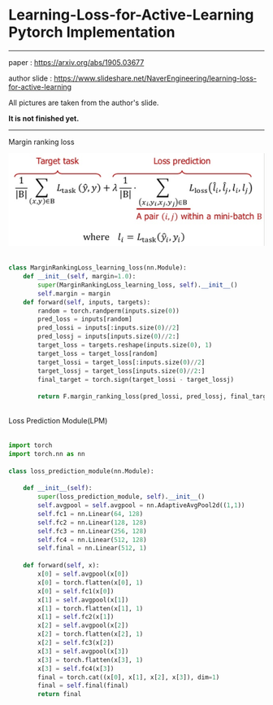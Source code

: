 # Learning-Loss-for-Active-Learning Pytorch Implementation

***
paper : https://arxiv.org/abs/1905.03677

author slide : https://www.slideshare.net/NaverEngineering/learning-loss-for-active-learning

All pictures are taken from the author's slide.

**It is not finished yet.**

***

Margin ranking loss

<img src='./assets/img2.PNG' />


```python

class MarginRankingLoss_learning_loss(nn.Module):
    def __init__(self, margin=1.0):
        super(MarginRankingLoss_learning_loss, self).__init__()
        self.margin = margin
    def forward(self, inputs, targets):
        random = torch.randperm(inputs.size(0))
        pred_loss = inputs[random]
        pred_lossi = inputs[:inputs.size(0)//2]
        pred_lossj = inputs[inputs.size(0)//2:]
        target_loss = targets.reshape(inputs.size(0), 1)
        target_loss = target_loss[random]
        target_lossi = target_loss[:inputs.size(0)//2]
        target_lossj = target_loss[inputs.size(0)//2:]
        final_target = torch.sign(target_lossi - target_lossj)
        
        return F.margin_ranking_loss(pred_lossi, pred_lossj, final_target, margin=self.margin, reduction='mean')
        
```

Loss Prediction Module(LPM)

```python

import torch
import torch.nn as nn

class loss_prediction_module(nn.Module):

    def __init__(self):
        super(loss_prediction_module, self).__init__()
        self.avgpool = self.avgpool = nn.AdaptiveAvgPool2d((1,1))
        self.fc1 = nn.Linear(64, 128)
        self.fc2 = nn.Linear(128, 128)
        self.fc3 = nn.Linear(256, 128)
        self.fc4 = nn.Linear(512, 128)
        self.final = nn.Linear(512, 1)

    def forward(self, x):
        x[0] = self.avgpool(x[0])
        x[0] = torch.flatten(x[0], 1)
        x[0] = self.fc1(x[0])
        x[1] = self.avgpool(x[1])
        x[1] = torch.flatten(x[1], 1)
        x[1] = self.fc2(x[1])
        x[2] = self.avgpool(x[2])
        x[2] = torch.flatten(x[2], 1)
        x[2] = self.fc3(x[2])
        x[3] = self.avgpool(x[3])
        x[3] = torch.flatten(x[3], 1)
        x[3] = self.fc4(x[3])
        final = torch.cat((x[0], x[1], x[2], x[3]), dim=1)
        final = self.final(final) 
        return final
```
     
